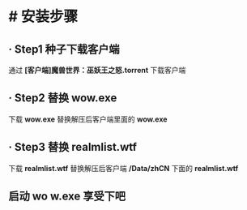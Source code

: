 # # 安装步骤

## · Step1 种子下载客户端

通过 **[客户端]魔兽世界：巫妖王之怒.torrent** 下载客户端

## · Step2 替换 wow.exe

下载 **wow.exe** 替换解压后客户端里面的 **wow.exe**

## · Step3 替换 **realmlist.wtf**

下载 **realmlist.wtf** 替换解压后客户端 **/Data/zhCN** 下面的 **realmlist.wtf**

## 启动 **wo w.exe** 享受下吧